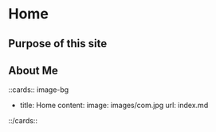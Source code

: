 # Home

## Purpose of this site

## About Me

::cards:: image-bg

- title: Home
  content: 
  image: images/com.jpg
  url: index.md

::/cards::